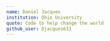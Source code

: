 ```yaml
---
name: Daniel Jacques
institution: Ohio University
quote: Code to help change the world
github_user: Djacques633
---
```

